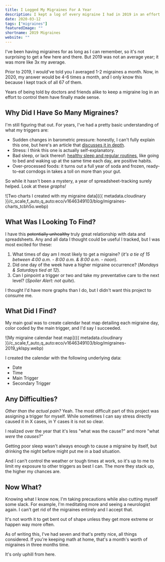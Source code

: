 ```yaml
---
title: I Logged My Migraines For A Year
description: I kept a log of every migraine I had in 2019 in an effort to better understand my triggers and reduce their frequency.
date: 2020-03-12
tags: ["migraines"]
featuredImage: ""
shortname: 2019 Migraines
website: ""
---
```


I've been having migraines for as long as I can remember, so it's not surprising to get a few here and there. But 2019 was not an average year; it was more like 3x my average.

Prior to 2019, I would've told you I averaged 1-2 migraines a month. Now, in 2020, my answer would be 4-6 times a month, and I only know this because I kept track of all 67 of them.

Years of being told by doctors and friends alike to keep a migraine log in an effort to control them have finally made sense.

## Why Did I Have So Many Migraines?

I'm still figuring that out. For years, I've had a pretty basic understanding of what my triggers are:

- Sudden changes in barometric pressure: honestly, I can't fully explain this one, but here's an article that [discusses it in depth](https://blog.themigrainereliefcenter.com/barometric-pressure-and-migraines-what-you-need-to-know).
- Stress: I think this one is actually self-explanatory.
- Bad sleep, or lack thereof: [healthy sleep and regular routines](https://americanmigrainefoundation.org/resource-library/sleep/), like going to bed and waking up at the same time each day, are positive habits.
- Over-processed foods: it turns out a full year of soda and frozen, ready-to-eat corndogs in takes a toll on more than your gut.

So while it hasn't been a mystery, a year of spreadsheet-tracking surely helped. Look at these _graphs!_

![Two charts I created with my migraine data]({{ metadata.cloudinary }}/c_scale,f_auto,q_auto:eco/v1646349103/blog/migraines-charts_tcbh5o.webp)

## What Was I Looking To Find?

I have this ~~potentially unhealthy~~ truly great relationship with data and spreadsheets. Any and all data I thought could be useful I tracked, but I was most excited for these:

1. What times of day am I most likely to get a migraine? (_it's a tie of 15 between 4:00 a.m. - 8:00 a.m. & 8:00 a.m. - noon_).
2. Did one day of the week have a higher migraine occurrence? (_Mondays & Saturdays tied at 12_).
3. Can I pinpoint a trigger or two and take my preventative care to the next level? (_Spoiler Alert: not quite_).

I thought I'd have more graphs than I do, but I didn't want this project to consume me.

## What Did I Find?

My main goal was to create calendar heat map detailing each migraine day, color coded by the main trigger, and I'd say I succeeded.

![My migraine calendar heat map]({{ metadata.cloudinary }}/c_scale,f_auto,q_auto:eco/v1646349103/blog/migraines-2019_yklspy.webp)

I created the calendar with the following underlying data:

- Date
- Time
- Main Trigger
- Secondary Trigger

## Any Difficulties?

_Other than the actual pain?_ Yeah. The most difficult part of this project was assigning a trigger for myself. While sometimes I can say stress directly caused it in X cases, in Y cases it is not so clear.

I realized over the year that it's less "what was the cause?" and more "what _were_ the _causes_?"

Getting poor sleep wasn't always enough to cause a migraine by itself, but drinking the night before might put me in a bad situation.

And I can't control the weather or tough times at work, so it's up to me to limit my exposure to other triggers as best I can. The more they stack up, the higher my chances are.

## Now What?

Knowing what I know now, I'm taking precautions while also cutting myself some slack. For example, I'm meditating more and seeing a neurologist again. I can't get rid of the migraines entirely and I accept that.

It's not worth it to get bent out of shape unless they get more extreme or happen way more often.

As of writing this, I've had seven and that's pretty nice, all things considered. If you're keeping math at home, that's a month's worth of migraines in three months time.

It's only uphill from here.
